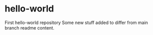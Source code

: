 # hello-world
First hello-world repository
Some new stuff added to differ from main branch readme content.

